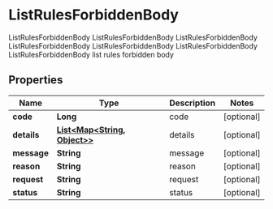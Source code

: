 

# ListRulesForbiddenBody

ListRulesForbiddenBody ListRulesForbiddenBody ListRulesForbiddenBody ListRulesForbiddenBody ListRulesForbiddenBody ListRulesForbiddenBody ListRulesForbiddenBody list rules forbidden body
## Properties

Name | Type | Description | Notes
------------ | ------------- | ------------- | -------------
**code** | **Long** | code |  [optional]
**details** | [**List&lt;Map&lt;String, Object&gt;&gt;**](Map.md) | details |  [optional]
**message** | **String** | message |  [optional]
**reason** | **String** | reason |  [optional]
**request** | **String** | request |  [optional]
**status** | **String** | status |  [optional]



